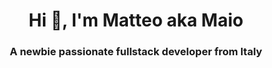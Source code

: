 <h1 align="center">Hi 👋, I'm Matteo aka Maio</h1>
<h3 align="center">A newbie passionate fullstack developer from Italy</h3>
